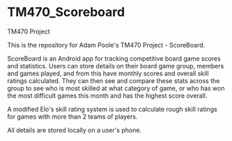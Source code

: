 # TM470_Scoreboard
TM470 Project

This is the repository for Adam Poole's TM470 Project - ScoreBoard.

ScoreBoard is an Android app for tracking competitive board game scores and statistics.
Users can store details on their board game group, members and games played, and from this
have monthly scores and overall skill ratings calculated. They can then see and compare
these stats across the group to see who is most skilled at what category of game, or
who has won the most difficult games this month and has the highest score overall.

A modified Elo's skill rating system is used to calculate rough skill ratings for games
with more than 2 teams of players.

All details are stored locally on a user's phone.
